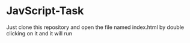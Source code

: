 # JavScript-Task
Just clone this repository and open the file named index.html by double clicking on it and it will run
